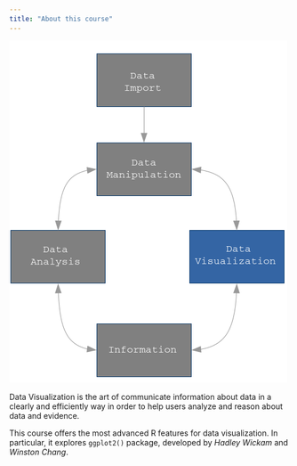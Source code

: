 ```yaml
---
title: "About this course"
---
```


![](images/flow-dtvisual.png) 

Data Visualization is the art of communicate information about data in a clearly and efficiently way in order to help users analyze and reason about data and evidence.

This course offers the most advanced R features for data visualization. In particular, it explores `ggplot2()` package, developed by _Hadley Wickam_ and _Winston Chang_.
